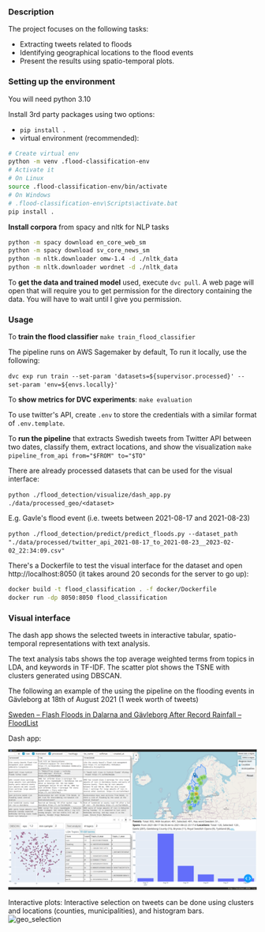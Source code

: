 ### Description

The project focuses on the following tasks:

- Extracting tweets related to floods
- Identifying geographical locations to the flood events
- Present the results using spatio-temporal plots.

### Setting up the environment

You will need python 3.10 

Install 3rd party packages using two options:
- `pip install .`
- virtual environment (recommended):
```bash
# Create virtual env
python -m venv .flood-classification-env
# Activate it
# On Linux
source .flood-classification-env/bin/activate
# On Windows
# .flood-classification-env\Scripts\activate.bat
pip install .
```

**Install corpora** from spacy and nltk for NLP tasks

```bash
python -m spacy download en_core_web_sm
python -m spacy download sv_core_news_sm
python -m nltk.downloader omw-1.4 -d ./nltk_data
python -m nltk.downloader wordnet -d ./nltk_data

```

To **get the data and trained model** used, execute `dvc pull`. A web page will open that will require you
to get permission for the directory containing the data. You will have to wait
until I give you permission.

### Usage

To **train the flood classifier** `make train_flood_classifier`

The pipeline runs on AWS Sagemaker by default, To run it locally, use the following:

`dvc exp run train --set-param 'datasets=${supervisor.processed}' --set-param 'env=${envs.locally}'`

To **show metrics for DVC experiments**: `make evaluation`

To use twitter's API, create `.env` to store the credentials with a similar format of `.env.template`.

To **run the pipeline** that extracts Swedish tweets from Twitter API between two dates, classify them, extract locations,
and show the visualization `make pipeline_from_api from="$FROM" to="$TO"`


There are already processed datasets that can be used for the visual interface:

`python ./flood_detection/visualize/dash_app.py ./data/processed_geo/<dataset>`

E.g. Gavle's flood event (i.e. tweets between 2021-08-17 and 2021-08-23)

`python ./flood_detection/predict/predict_floods.py --dataset_path "./data/processed/twitter_api_2021-08-17_to_2021-08-23__2023-02-02_22:34:09.csv" `

There's a Dockerfile to test the visual interface for the dataset and open http://localhost:8050
(it takes around 20 seconds for the server to go up):

```bash
docker build -t flood_classification . -f docker/Dockerfile 
docker run -dp 8050:8050 flood_classification
 ```

### Visual interface

The dash app shows the selected tweets in interactive tabular, spatio-temporal representations with text
analysis.

The text analysis tabs shows the top average weighted terms from topics in LDA, and keywords in
TF-IDF. The scatter plot shows the TSNE with clusters generated using DBSCAN.

The following an example of the using the pipeline on the flooding events in Gävleborg at 18th of August 2021 (1
week worth of tweets)

[Sweden – Flash Floods in Dalarna and Gävleborg After Record Rainfall – FloodList](https://floodlist.com/europe/central-sweden-floods-august-2021)

Dash app:

![visualization](./doc/visualization.png)

Interactive plots:
Interactive selection on tweets can be done using clusters and locations (counties, municipalities), and histogram bars.
![geo_selection](./doc/geo_selection.gif)
